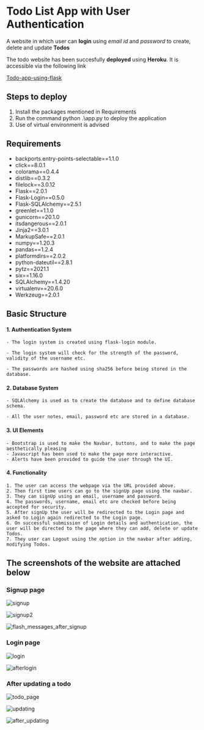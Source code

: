 # Todo List App with User Authentication

A website in which user can **login** using *email id* and *password* to create, delete and update **Todos**

The todo website has been succesfully **deployed** using **Heroku**.
It is accessible via the following link

[Todo-app-using-flask](https://todo-app-using-flask.herokuapp.com/)

## Steps to deploy
1. Install the packages mentioned in Requirements
2. Run the command python .\app.py to deploy the  application
3. Use of virtual environment is advised

## Requirements
- backports.entry-points-selectable==1.1.0
- click==8.0.1
- colorama==0.4.4
- distlib==0.3.2
- filelock==3.0.12
- Flask==2.0.1
- Flask-Login==0.5.0
- Flask-SQLAlchemy==2.5.1
- greenlet==1.1.0
- gunicorn==20.1.0
- itsdangerous==2.0.1
- Jinja2==3.0.1
- MarkupSafe==2.0.1
- numpy==1.20.3
- pandas==1.2.4
- platformdirs==2.0.2
- python-dateutil==2.8.1
- pytz==2021.1
- six==1.16.0
- SQLAlchemy==1.4.20
- virtualenv==20.6.0
- Werkzeug==2.0.1


## Basic Structure

#### 1. Authentication System
    - The login system is created using flask-login module.

    - The login system will check for the strength of the password, validity of the username etc.

    - The passwords are hashed using sha256 before being stored in the database.

#### 2. Database System 

    - SQLAlchemy is used as to create the database and to define database schema.

    - All the user notes, email, password etc are stored in a database.

#### 3. UI Elements

    - Bootstrap is used to make the Navbar, buttons, and to make the page aesthetically pleasing
    - Javascript has been used to make the page more interactive.
    - Alerts have been provided to guide the user through the UI.
#### 4. Functionality
    1. The user can access the webpage via the URL provided above.
    2. Then first time users can go to the signUp page using the navbar.
    3. They can signUp using an email, username and password.
    4. The passwords, username, email etc are checked before being accepted for security.
    5. After signUp the user will be redirected to the Login page and  asked to Login again redirected to the Login page. 
    6. On successful submission of Login details and authentication, the user will be directed to the page where they can add, delete or update Todos.
    7. They user can Logout using the option in the navbar after adding, modifying Todos.

## The screenshots of the website are attached below

### Signup page



![signup](https://user-images.githubusercontent.com/71591921/127265925-4d4befcc-f79b-46bb-a763-ae6379755ce6.JPG)


![signup2](https://user-images.githubusercontent.com/71591921/127265926-9c51b818-3175-454e-b7f3-bdd13a77c847.JPG)


![flash_messages_after_signup](https://user-images.githubusercontent.com/71591921/127265922-e367fae5-fd33-43cb-96c0-021737d519a3.JPG)

### Login page



![login](https://user-images.githubusercontent.com/71591921/127265924-cf8cb9b9-78bc-492f-800d-c31f16e9eb21.JPG)


![afterlogin](https://user-images.githubusercontent.com/71591921/127265921-2597855f-77db-4a99-8119-25219560ec88.JPG)

### After updating a todo

![todo_page](https://user-images.githubusercontent.com/71591921/127265928-82018aee-8536-45d7-b5a9-105cd7b5fba2.JPG)


![updating](https://user-images.githubusercontent.com/71591921/127265929-df4f85aa-8228-4fbe-8c0c-fb9d9316bd27.JPG)


![after_updating](https://user-images.githubusercontent.com/71591921/127265912-259dca67-5d74-4e2a-b2ad-9691a5d796c0.JPG)




